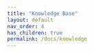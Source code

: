 ```yaml
---
title: "Knowledge Base"
layout: default
nav_order: 4
has_children: true
permalink: /docs/knowledge
---
```


